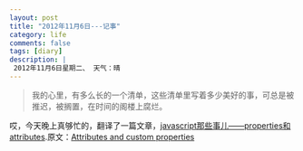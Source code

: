 ```yaml
---
layout: post
title: "2012年11月6日---记事"
category: life
comments: false
tags: [diary]
description: |
 2012年11月6日星期二、 天气：晴
---
```


> ​我的心里，有多么长的一个清单，这些清单里写着多少美好的事，可总是被推迟，被搁置，在时间的阁楼上腐烂。

哎，今天晚上真够忙的，翻译了一篇文章，<a href="http://yuanlairc.com/program/propandattr.html" target="_blank">javascript那些事儿——properties和attributes</a>.原文：<a href="http://javascript.info/tutorial/attributes-and-custom-properties" target="_blank">Attributes and custom properties</a>
